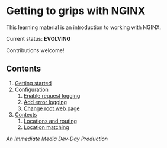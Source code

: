# Getting to grips with NGINX

This learning material is an introduction to working with NGINX.

Current status: **EVOLVING**

Contributions welcome!

## Contents

1. [Getting started](/md/getting-started.md)
2. [Configuration](/md/config-files.md)
    1. [Enable request logging](/md/exercise-enable-request-logging.md)
    1. [Add error logging](/md/exercise-add-error-logging.md)
    1. [Change root web page](/md/exercise-change-root-web-page.md)
3. [Contexts](/md/contexts.md)
    1. [Locations and routing](/md/exercise-locations-and-routing.md)
    1. [Location matching](/md/exercise-location-matching.md)

_An Immediate Media Dev-Day Production_
